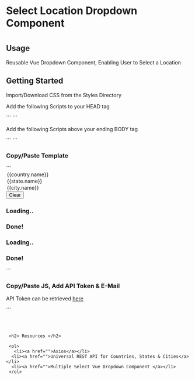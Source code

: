 <h1> Select Location Dropdown Component <h1>


<h2> Usage </h2>
<p> Reusable Vue Dropdown Component, Enabling User to Select a Location </p>


<h2> Getting Started </h2>
<p> Import/Download CSS from the Styles Directory </p>


<p> Add the following Scripts to your HEAD tag </p>
```
  <script src="https://unpkg.com/axios/dist/axios.min.js"></script>
```


<p> Add the following Scripts above your ending BODY tag </p>
```
  <script src="https://cdn.jsdelivr.net/npm/vue@2.6.14"></script>
  <script src="https://cdn.jsdelivr.net/npm/jquery/dist/jquery.min.js"></script>
  <script
      src="https://unpkg.com/multiple-select@1.5.2/dist/multiple-select.min.js"></script>
  <script
      src="https://unpkg.com/multiple-select@1.5.2/dist/multiple-select-vue.min.js"></script>
```



<h3> Copy/Paste Template </h3>
```
  <div id="app">
      <div class="container">
          <div class="outer-row">
              <div class="col">
                  <div class="row">
                      <multiple-select
                          class="fixed-width"
                          placeholder="Please Select a Country"
                          v-model="selectedCountryId">
                          <option
                              v-for="country in countries"
                              v-bind:value="country.id">{{country.name}}</option>
                      </multiple-select>
                  </div>
                  <div class="row">
                      <multiple-select
                          class="fixed-width"
                          placeholder="Please Select a State"
                          v-model="selectedStateId">
                          <option
                              v-for="state in states"
                              v-bind:value="state.id">{{state.name}}</option>
                      </multiple-select>
                  </div>
                  <div class="row">
                      <multiple-select
                          class="fixed-width"
                          placeholder="Please Select a City"
                          multiple
                          v-model="selectedCityId">
                          <option
                              v-for="city in cities"
                              v-bind:value="city.id">{{city.name}}</option>
                      </multiple-select>
                  </div>
              </div>
              <div class="row">
                  <button id="clearBttn" @click="clearValues()">Clear</button>
                  <h3 class="loadStatus" v-if="selectedCountryId &&
                      states.length == 0">Loading..</h3>
                  <h3 class="loadStatus" v-if="selectedCountryId &&
                      states.length != 0">Done!</h3>
                  <h3 id="loadingCityIcon" class="loadStatus"
                      v-if="selectedStateId &&
                      cities.length == 0">Loading..</h3>
                  <h3 id="noCitiesText" class="loadStatus"></h3>
                  <h3 class="loadStatus" v-if="selectedStateId &&
                      cities.length != 0">Done!</h3>
              </div>
          </div>
      </div>
  </div>
```

<h3> Copy/Paste JS, Add API Token & E-Mail </h3>
<p> API Token can be retrieved <a href=""> here </a> </p>
```


```



 <h2> Resources </h2>

 <ol>
   <li><a href="">Axios</a></li>
  <li><a href="">Universal REST API for Countries, States & Cities</a></li>
  <li><a href="">Multiple Select Vue Dropdown Component </a></li>
 </ol>
